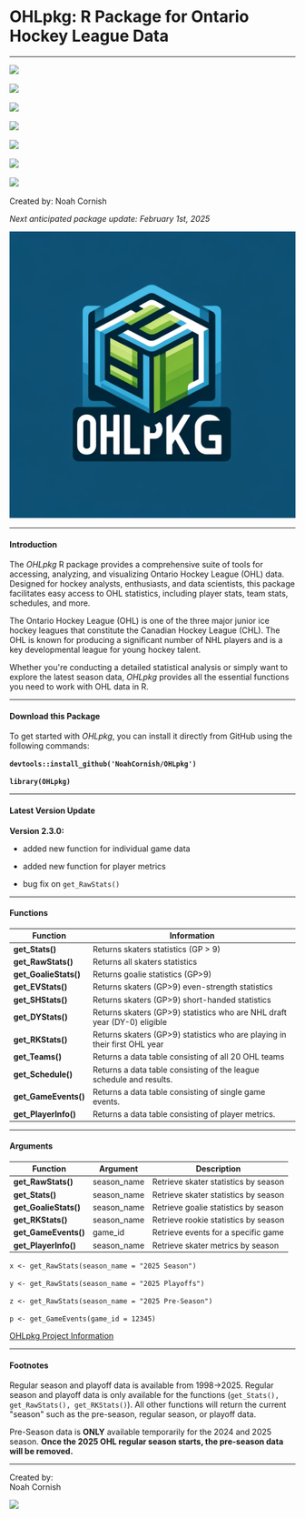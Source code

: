 # OHLpkg: R Package for Ontario Hockey League Data

------------------------------------------------------------------------

![](https://img.shields.io/badge/OHLpkg-v2.3.0-teal)

![](https://img.shields.io/github/commit-activity/t/NoahCornish/OHLpkg/main)

![](https://img.shields.io/github/issues/NoahCornish/OHLpkg)

![](https://img.shields.io/github/downloads/NoahCornish/OHLpkg/total)

![](https://img.shields.io/github/repo-size/NoahCornish/OHLpkg)

![](https://img.shields.io/github/license/NoahCornish/OHLpkg)

![](https://img.shields.io/badge/Package-Operational-brightgreen.svg)

Created by: Noah Cornish

*Next anticipated package update: February 1st, 2025*

![](OHLpkg_logo.png)

------------------------------------------------------------------------

#### **Introduction**

The *OHLpkg* R package provides a comprehensive suite of tools for accessing, analyzing, and visualizing Ontario Hockey League (OHL) data. Designed for hockey analysts, enthusiasts, and data scientists, this package facilitates easy access to OHL statistics, including player stats, team stats, schedules, and more.

The Ontario Hockey League (OHL) is one of the three major junior ice hockey leagues that constitute the Canadian Hockey League (CHL). The OHL is known for producing a significant number of NHL players and is a key developmental league for young hockey talent.

Whether you're conducting a detailed statistical analysis or simply want to explore the latest season data, *OHLpkg* provides all the essential functions you need to work with OHL data in R.

------------------------------------------------------------------------

#### **Download this Package**

To get started with *OHLpkg*, you can install it directly from GitHub using the following commands:

**`devtools::install_github('NoahCornish/OHLpkg')`**

**`library(OHLpkg)`**

------------------------------------------------------------------------

#### **Latest Version Update**

**Version 2.3.0:**

-   added new function for individual game data

-   added new function for player metrics

-   bug fix on `get_RawStats()`

------------------------------------------------------------------------

#### **Functions**

| Function              | Information                                                                |
|-------------------|-----------------------------------------------------|
| **get_Stats()**       | Returns skaters statistics (GP \> 9)                                       |
| **get_RawStats()**    | Returns all skaters statistics                                             |
| **get_GoalieStats()** | Returns goalie statistics (GP\>9)                                          |
| **get_EVStats()**     | Returns skaters (GP\>9) even-strength statistics                           |
| **get_SHStats()**     | Returns skaters (GP\>9) short-handed statistics                            |
| **get_DYStats()**     | Returns skaters (GP\>9) statistics who are NHL draft year (DY-0) eligible  |
| **get_RKStats()**     | Returns skaters (GP\>9) statistics who are playing in their first OHL year |
| **get_Teams()**       | Returns a data table consisting of all 20 OHL teams                        |
| **get_Schedule()**    | Returns a data table consisting of the league schedule and results.        |
| **get_GameEvents()**  | Returns a data table consisting of single game events.                     |
| **get_PlayerInfo()**  | Returns a data table consisting of player metrics.                         |

------------------------------------------------------------------------

#### **Arguments**

| Function              | Argument    | **Description**                      |
|-----------------------|-------------|--------------------------------------|
| **get_RawStats()**    | season_name | Retrieve skater statistics by season |
| **get_Stats()**       | season_name | Retrieve skater statistics by season |
| **get_GoalieStats()** | season_name | Retrieve goalie statistics by season |
| **get_RKStats()**     | season_name | Retrieve rookie statistics by season |
| **get_GameEvents()**  | game_id     | Retrieve events for a specific game  |
| **get_PlayerInfo()**  | season_name | Retrieve skater metrics by season    |

`x <- get_RawStats(season_name = "2025 Season")`

`y <- get_RawStats(season_name = "2025 Playoffs")`

`z <- get_RawStats(season_name = "2025 Pre-Season")`

`p <- get_GameEvents(game_id = 12345)`

[OHLpkg Project Information](https://github.com/users/NoahCornish/projects/4?pane=info&statusUpdateId=42574)

------------------------------------------------------------------------

#### **Footnotes**

Regular season and playoff data is available from 1998-\>2025. Regular season and playoff data is only available for the functions (`get_Stats(), get_RawStats(), get_RKStats()`). All other functions will return the current "season" such as the pre-season, regular season, or playoff data.

Pre-Season data is **ONLY** available temporarily for the 2024 and 2025 season. **Once the 2025 OHL regular season starts, the pre-season data will be removed.**

------------------------------------------------------------------------

Created by:\
Noah Cornish

[![](https://img.shields.io/twitter/follow/NoahCornish)](https://twitter.com/NoahCornish)
